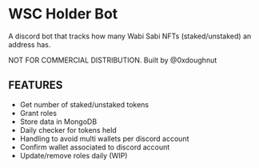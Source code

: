 
# WSC Holder Bot

A discord bot that tracks how many Wabi Sabi NFTs (staked/unstaked) an address has.

NOT FOR COMMERCIAL DISTRIBUTION.
Built by @0xdoughnut

## FEATURES

- Get number of staked/unstaked tokens
- Grant roles
- Store data in MongoDB
- Daily checker for tokens held
- Handling to avoid multi wallets per discord account
- Confirm wallet associated to discord account
- Update/remove roles daily (WIP)
